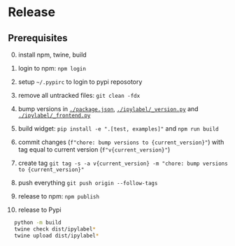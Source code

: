 # Release

## Prerequisites

0. install npm, twine, build
1. login to npm: `npm login`
1. setup `~/.pypirc` to login to pypi reposotory

1. remove all untracked files: `git clean -fdx`

1. bump versions in [`./package.json`](./package.json), [`./ipylabel/_version.py`](./ipylabel/_version.py) and [`./ipylabel/_frontend.py`](./ipylabel/_frontend.py)
1. build widget: `pip install -e ".[test, examples]"` and `npm run build`

1. commit changes (`f"chore: bump versions to {current_version}"`) with tag equal to current version (`f"v{current_version}"`)
1. create tag `git tag -s -a v{current_version} -m "chore: bump versions to {current_version}"`
1. push everything `git push origin --follow-tags`

1. release to npm: `npm publish`
1. release to Pypi

```sh
  python -m build
  twine check dist/ipylabel*
  twine upload dist/ipylabel*
```
